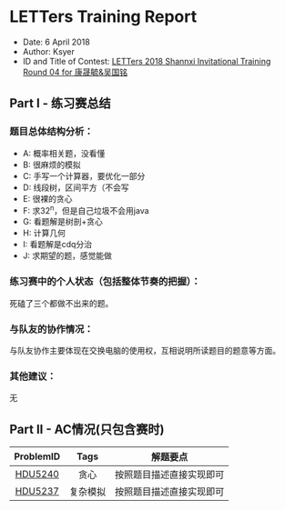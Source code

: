# LETTers Training Report

- Date: 6 April 2018
- Author: Ksyer
- ID and Title of Contest: [LETTers 2018 Shannxi Invitational Training Round 04 for 康晟毓&吴国铭](https://vjudge.net/contest/220604)

## Part I - 练习赛总结

### 题目总体结构分析：

- A: 概率相关题，没看懂
- B: 很麻烦的模拟
- C: 手写一个计算器，要优化一部分
- D: 线段树，区间平方（不会写
- E: 很裸的贪心
- F: 求32<sup>n</sup>，但是自己垃圾不会用java
- G: 看题解是树剖+贪心
- H: 计算几何
- I: 看题解是cdq分治
- J: 求期望的题，感觉能做

### 练习赛中的个人状态（包括整体节奏的把握）：

死磕了三个都做不出来的题。

### 与队友的协作情况：

与队友协作主要体现在交换电脑的使用权，互相说明所读题目的题意等方面。

### 其他建议：

无

## Part II - AC情况(只包含赛时)

| ProblemID | Tags | 解题要点 | 
| :-: | :-: | :-: | 
| [HDU5240](http://acm.hdu.edu.cn/showproblem.php?pid=5240) | 贪心 | 按照题目描述直接实现即可 | 
| [HDU5237](http://acm.hdu.edu.cn/showproblem.php?pid=5237) | 复杂模拟 | 按照题目描述直接实现即可 | 

